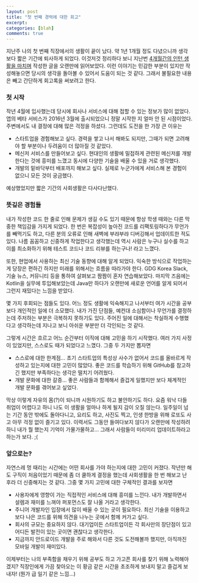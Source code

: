 ```yaml
---
layout: post
title: "첫 번째 경력에 대한 회고"
excerpt:
categories: [blah]
comments: true
---
```


지난주 나의 첫 번째 직장에서의 생활이 끝이 났다. 약 1년 1개월 정도 다녔으니까 생각보다 짧은 기간에 퇴사하게 되었다. 이것저것 정리하다 보니 지난번 [4개월간의 인턴 생활을 마치며](http://dudmy.net/chatter/2016/01/03/remembrance-intern/) 작성한 글을 오랜만에 읽어보았다. 이런 이야기는 민감한 부분이 있지만 작성해놓으면 당시의 생각을 돌아볼 수 있어서 도움이 되는 것 같다. 그래서 불필요한 내용은 빼고 간단하게 회고록을 써보려고 한다.

### 첫 시작

작년 4월에 입사했는데 당시에 회사나 서비스에 대해 접할 수 있는 정보가 많이 없었다. 앱의 베타 서비스가 2016년 3월에 출시되었으니 정말 시작한 지 얼마 안 된 시점이었다. 주변에서도 내 결정에 대해 많은 걱정을 하셨다. 그런데도 도전을 한 가장 큰 이유는

* 스타트업을 경험해보고 싶다. 경력을 쌓고 나서 해봐도 되지만, 그때가 되면 고려해야 할 부분이나 두려움이 더 많아질 것 같았다.
* 메신저 서비스를 만들어보고 싶다. 현대인의 생활에 밀접하게 관련된 메신저를 개발한다는 것에 흥미를 느꼈고 동시에 다양한 기술을 배울 수 있을 거로 생각했다.
* 개발의 밑바닥부터 배포까지 해보고 싶다. 실제로 누군가에게 서비스해 본 경험이 없으니 모든 것이 궁금했다.

예상했었지만 짧은 기간의 사회생활은 다사다난했다.

### 뜻깊은 경험들

내가 작성한 코드 한 줄로 인해 문제가 생길 수도 있기 때문에 항상 학생 때와는 다른 막중한 책임감을 가지게 되었다. 한 번은 복잡성이 높아진 코드를 리팩토링하다가 무언가를 빼먹기도 하고, 다른 분의 오류로 인해 새벽에 부랴부랴 디버깅해서 업데이트한 적도 있다. 나름 꼼꼼하고 신중하게 작업한다고 생각했는데 역시 사람은 누구나 실수를 하고 이를 최소화하기 위해 테스트 코드나 코드 리뷰를 하는구나! 라고 느꼈다.

또한, 현업에서 사용하는 최신 기술 동향에 대해 알게 되었다. 익숙한 방식으로 작업하는 게 당장은 편하긴 하지만 미래를 위해서는 흐름을 따라가야 한다. GDG Korea Slack, 기술 뉴스, 커뮤니티 등을 통하여 살펴보고 짬짬이 혼자 연습해보았다. 마지막 즈음에는 Kotlin을 실무에 투입해보았는데 Java만 하다가 오랜만에 새로운 언어를 알게 되어서 그런지 재밌다는 느낌을 받았다.

몇 가지 후회되는 점들도 있다. 어느 정도 생활에 익숙해지고 나서부터 여가 시간을 공부보다 개인적인 일에 더 소모했다. 내가 가진 단점들, 예컨대 소심함이나 무언가를 결정하는데 주저하는 부분은 극복하지 못하기도 있다. 주어진 일에 대해서는 착실하게 수행했다고 생각하는데 지나고 보니 아쉬운 부분만 더 각인되는 것 같다.

그렇게 시간은 흐르고 어느 순간부터 이직에 대해 고민을 하기 시작했다. 여러 가지 사정이 있었지만, 스스로도 때가 되었다고 느꼈다. 그중 두 가지만 뽑자면

* 스스로에 대한 한계점... 초기 스타트업의 특성상 사수가 없어서 코드를 올바르게 작성하고 있는지에 대한 고민이 많았다. 좋은 코드를 학습하기 위해 GitHub를 참고하긴 했지만 부족하다는 생각은 떨치기 어려웠다.
* 개발 문화에 대한 갈증... 좋은 사람들과 함께해서 즐겁게 일했지만 보다 체계적인 개발 문화를 겪어보고 싶었다.

막상 이렇게 자유의 몸(?)이 되니까 시원하기도 하고 불안하기도 하다. 요즘 워낙 다들 취업이 어렵다고 하니 나도 이 생활을 얼마나 하게 될지 감이 오질 않는다. 일주일이 넘는 기간 동안 밖에도 돌아다니고, 요리도 하고, 사진도 찍고, 인생 한방을 위해 로또도 사고 아무 걱정 없이 즐기고 있다. 이력서도 그동안 들여다보지 않다가 오랜만에 작성하려 하니 내가 뭘 했는지 기억이 가물가물하고... 그래서 사람들이 미리미리 업데이트하라고 하는가 보다. ;(

### 앞으로는?

자연스레 멍 때리는 시간에는 어떤 회사를 가야 하는지에 대한 고민이 커졌다. 작년만 해도 구직이 처음이었기 때문에 좀 더 쿨하게 결정을 했는데 사회생활을 한 번 해보고 난 후라 더 신중해지는 것 같다. 그중 몇 가지 고민에 대한 구체적인 결과를 보자면

* 사용자에게 영향이 가는 직접적인 서비스에 대해 흥미를 느낀다. 내가 개발하면서 설렘과 재미를 느껴야 퍼포먼스도 잘 나올 거라고 생각한다.
* 주니어 개발자인 입장에서 많이 배울 수 있는 곳이 필요하다. 최신 기술을 이용하고 보다 나은 코드를 위해 의견을 나누는 곳에서 함께 커가고 싶다.
* 회사의 규모는 중요하지 않다. 대기업이든 스타트업이든 각 회사만의 장단점이 있고 어디든 발전이 있는 곳이면 괜찮다고 생각한다.
* 지금까지 안드로이드 개발을 주로 해와서 다른 것도 도전해볼까 했지만, 아직까진 모바일 개발이 재미있다.

이제부터는 나의 부족함을 채우기 위해 공부도 하고 가고픈 회사를 찾기 위해 노력해야겠지? 직장인에게 가끔 찾아오는 이 황금 같은 시간을 초조하게 보내지 말고 즐겁게 보내자! (뭔가 급 일기 같은 느낌...)
